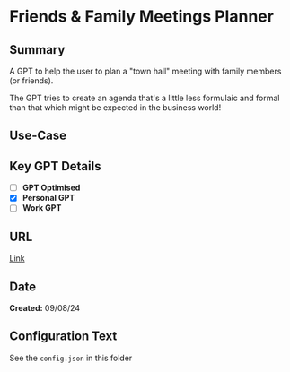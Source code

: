 # Friends & Family Meetings Planner

## Summary

A GPT to help the user to plan a "town hall" meeting with family members (or friends).

The GPT tries to create an agenda that's a little less formulaic and formal than that which might be expected in the business world!

## Use-Case

## Key GPT Details

- [ ] **GPT Optimised**  
- [x] **Personal GPT**  
- [ ] **Work GPT**

## URL

[Link](https://chatgpt.com/g/g-OMeW6zQy7-friends-family-meeting-planner)

## Date

**Created:**   09/08/24


## Configuration Text

See the `config.json` in this folder
